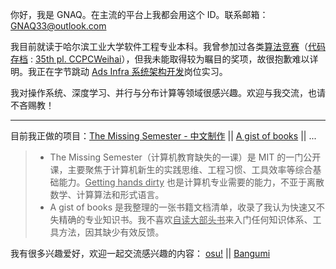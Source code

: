 你好，我是 GNAQ。在主流的平台上我都会用这个 ID。联系邮箱：[GNAQ33@outlook.com](mailto:gnaq33@outlook.com)

我目前就读于哈尔滨工业大学软件工程专业本科。我曾参加过各类<ins>算法竞赛</ins>（[代码存档](https://github.com/GNAQ/Algorithm-Contest-Archive) : [35th pl. CCPCWeihai](https://board.xcpcio.com/ccpc/8th/weihai?group=%E6%AD%A3%E5%BC%8F%E9%98%9F%E4%BC%8D)），但我未能取得较为瞩目的奖项，故很抱歉难以详明。我正在字节跳动 <ins>Ads Infra 系统架构开发</ins>岗位实习。

我对操作系统、深度学习、并行与分布计算等领域很感兴趣。欢迎与我交流，也请不吝赐教！

---

目前我正做的项目：[The Missing Semester - 中文制作](https://github.com/CN-missemi/CN_missemi) || [A gist of books]() || ...

> - The Missing Semester（计算机教育缺失的一课）是 MIT 的一门公开课，主要聚焦于计算机新生的实践思维、工程习惯、工具效率等综合基础能力。<ins>Getting hands dirty</ins> 也是计算机专业需要的能力，不亚于离散数学、计算算法和形式语言。
> - A gist of books 是我整理的一张书籍文档清单，收录了我认为快速又不失精确的专业知识书。我不喜欢<ins>自读大部头书</ins>来入门任何知识体系、工具方法，因其缺少有效反馈。

我有很多兴趣爱好，欢迎一起交流感兴趣的内容： [osu!](https://osu.ppy.sh/users/13200045) || [Bangumi](https://bgm.tv/user/gnaq)
